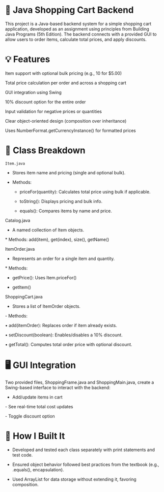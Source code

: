 # 🛒 Java Shopping Cart Backend
This project is a Java-based backend system for a simple shopping cart application, developed as an assignment using principles from Building Java Programs (5th Edition). The backend connects with a provided GUI to allow users to order items, calculate total prices, and apply discounts.

# 💡 Features
Item support with optional bulk pricing (e.g., 10 for $5.00)

Total price calculation per order and across a shopping cart

GUI integration using Swing

10% discount option for the entire order

Input validation for negative prices or quantities

Clear object-oriented design (composition over inheritance)

Uses NumberFormat.getCurrencyInstance() for formatted prices

# 🧱 Class Breakdown
`Item.java`

* Stores item name and pricing (single and optional bulk).

* Methods:

  + priceFor(quantity): Calculates total price using bulk if applicable.

  + toString(): Displays pricing and bulk info.
  
  + equals(): Compares items by name and price.

Catalog.java
* A named collection of Item objects.

* Methods: add(item), get(index), size(), getName()

ItemOrder.java
* Represents an order for a single item and quantity.

* Methods:

  + getPrice(): Uses Item.priceFor()

  + getItem()

ShoppingCart.java
- Stores a list of ItemOrder objects.

- Methods:

  • add(itemOrder): Replaces order if item already exists.

  • setDiscount(boolean): Enables/disables a 10% discount.

  • getTotal(): Computes total order price with optional discount.

# 🖥️ GUI Integration
Two provided files, ShoppingFrame.java and ShoppingMain.java, create a Swing-based interface to interact with the backend:

- Add/update items in cart

- See real-time total cost updates

- Toggle discount option

# 🧪 How I Built It
- Developed and tested each class separately with print statements and test code.

- Ensured object behavior followed best practices from the textbook (e.g., .equals(), encapsulation).

- Used ArrayList for data storage without extending it, favoring composition.
